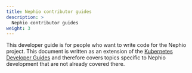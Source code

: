 ```yaml
---
title: Nephio contributor guides
description: >
  Nephio contributor guides
weight: 3
---
```


This developer guide is for people who want to write code for the Nephio project. This document is written as an extension of the [Kubernetes Developer Guides](https://github.com/kubernetes/community/tree/master/contributors/devel#the-process-of-developing-and-contributing-code-to-the-kubernetes-project)
and therefore covers topics specific to Nephio development that are not already covered there.
